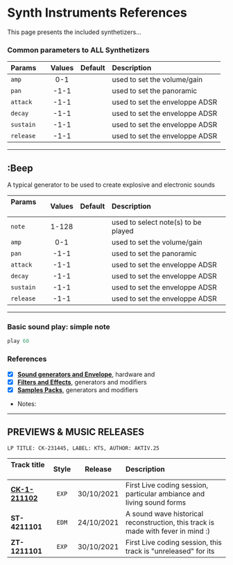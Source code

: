 # Synth Instruments References

This page presents the included synthetizers...

### Common parameters to ALL Synthetizers

| **Params** &nbsp; &nbsp; | Values | Default | Description |
| :------------------- | :---: | :---: | :--- |
| `amp` | 0-1 | | used to set the volume/gain |
| `pan` | -1-1 | | used to set the panoramic |
| `attack` | -1-1 | | used to set the enveloppe ADSR |
| `decay` | -1-1 | | used to set the enveloppe ADSR |
| `sustain` | -1-1 | | used to set the enveloppe ADSR |
| `release` | -1-1 | | used to set the enveloppe ADSR |

---

## :Beep ##

A typical generator to be used to create explosive and electronic sounds

| **Params** &nbsp; &nbsp; | Values | Default | Description |
| :------------------- | :---: | :---: | :--- |
| `note` | 1-128 | | used to select note(s) to be played |
| `amp` | 0-1 | | used to set the volume/gain |
| `pan` | -1-1 | | used to set the panoramic |
| `attack` | -1-1 | | used to set the enveloppe ADSR |
| `decay` | -1-1 | | used to set the enveloppe ADSR |
| `sustain` | -1-1 | | used to set the enveloppe ADSR |
| `release` | -1-1 | | used to set the enveloppe ADSR |

---

### Basic sound play: simple note
```ruby
play 60
```

### References
- [x] [**Sound generators and Envelope**](Documentation/droplets.md), hardware and 
- [x] [**Filters and Effects**](Documentation/challenges.md), generators and modifiers
- [x] [**Samples Packs**](Documentation/challenges.md), generators and modifiers

* Notes:

---

## PREVIEWS & MUSIC RELEASES

```diff 
LP TITLE: CK-231445, LABEL: KTS, AUTHOR: AKTIV.25
```
| **Track title** &nbsp; &nbsp; | Style | Release | Description |
| :------------------- | :---: | :---: | :--- |
| [**CK-1-211102**](Music%20Tracks/In%20Progress/KartagePak_2.md) | `EXP` | 30/10/2021 | First Live coding session, particular ambiance and living sound forms |
| **ST-4211101** | `EDM` | 24/10/2021 | A sound wave historical reconstruction, this track is made with fever in mind :) |
| **ZT-1211101** | `EXP` | 30/10/2021 | First Live coding session, this track is "unreleased" for its  |
